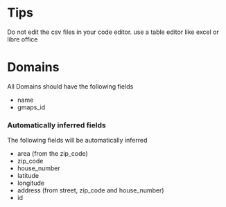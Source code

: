# Tips
Do not edit the csv files in your code editor. use a table editor like excel or libre office

# Domains
All Domains should have the following fields
- name
- gmaps_id



### Automatically inferred fields
The following fields will be automatically inferred
- area (from the zip_code)
- zip_code
- house_number
- latitude
- longitude
- address (from street, zip_code and house_number)
- id